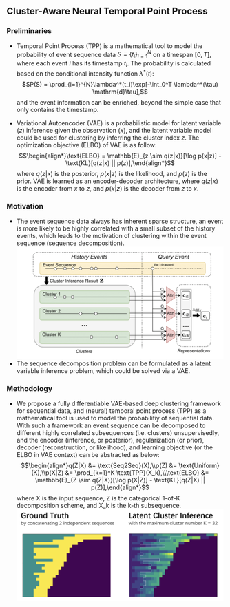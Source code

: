 ## Cluster-Aware Neural Temporal Point Process

### Preliminaries 

- Temporal Point Process (TPP) is a mathematical tool to model the probability of event sequence data  $S = \{t_i\}_{i=1}^{N}$ on a timespan $[0, T]$, where each event $i$ has its timestamp $t_i$. The probability is calculated based on the conditional intensity function $\lambda^*(t)$: $$P(S) = \prod_{i=1}^{N}\lambda^*(t_i)\exp[-\int_0^T \lambda^*(\tau) \mathrm{d}\tau],$$ and the event information can be enriched, beyond the simple case that only contains the timestamp.

- Variational Autoencoder (VAE) is a probabilistic model for latent variable ($z$) inference given the observation ($x$), and the latent variable model could be used for clustering by inferring the cluster index $z$. The optimization objective (ELBO) of VAE is as follow: $$\begin{align*}\text{ELBO}   = \mathbb{E}_{z \sim q(z|x)}[\log p(x|z)] - \text{KL}[q(z|x) || p(z)],\end{align*}$$ where $q(z|x)$ is the posterior, $p(x|z)$ is the likelihood, and $p(z)$ is the prior. VAE is learned as an encoder-decoder architecture, where $q(z|x)$ is the encoder from $x$ to $z$, and $p(x|z)$ is the decoder from $z$ to $x$.

### Motivation

- The event sequence data always has inherent sparse structure, an event is more likely to be highly correlated with a small subset of the history events, which leads to the motivation of clustering within the event sequence (sequence decomposition). ![](cluster.png)
- The sequence decomposition problem can be formulated as a latent variable inference problem, which could be solved via a VAE.

### Methodology

- We propose a fully differentiable VAE-based deep clustering framework for sequential data, and (neural) temporal point process (TPP) as a mathematical tool is used to model the probabilitiy of sequential data. With such a framework an event sequence can be decomposed to different highly correlated subsequences (i.e. clusters) unsupervisedly, and the encoder (inference, or posterior), regularization (or prior), decoder (reconstruction, or likelihood), and learning objective (or the ELBO in VAE context) can be abstracted as below: $$\begin{align*}q(Z|X) &= \text{Seq2Seq}(X),\\p(Z)   &= \text{Uniform}(K),\\p(X|Z) &= \prod_{k=1}^K \text{TPP}(X_k),\\\text{ELBO} &= \mathbb{E}_{Z \sim q(Z|X)}[\log p(X|Z)] - \text{KL}[q(Z|X) || p(Z)],\end{align*}$$ where X is the input sequence, Z is the categorical 1-of-K decomposition scheme, and X_k is the k-th subsequence.
![](demo.png)